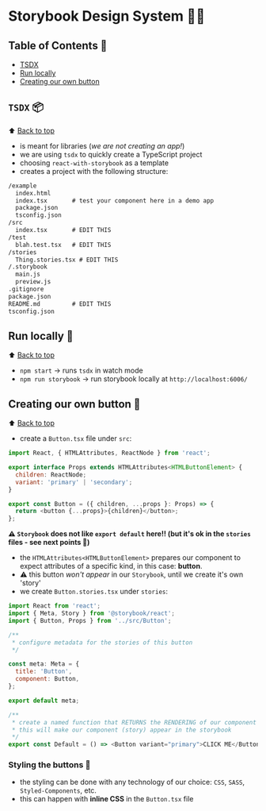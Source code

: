# Storybook Design System 👩‍🎨

## Table of Contents 🌳

- [TSDX](#tsdx-)
- [Run locally](#run-locally-)
- [Creating our own button](#creating-our-own-button-)

## `TSDX` 📦

⬆️ [Back to top](#table-of-contents-)

- is meant for libraries (_we are not creating an app!_)
- we are using `tsdx` to quickly create a TypeScript project
- choosing `react-with-storybook` as a template
- creates a project with the following structure:

```txt
/example
  index.html
  index.tsx       # test your component here in a demo app
  package.json
  tsconfig.json
/src
  index.tsx       # EDIT THIS
/test
  blah.test.tsx   # EDIT THIS
/stories
  Thing.stories.tsx # EDIT THIS
/.storybook
  main.js
  preview.js
.gitignore
package.json
README.md         # EDIT THIS
tsconfig.json
```

## Run locally 💨

⬆️ [Back to top](#table-of-contents-)

- `npm start` -> runs `tsdx` in watch mode
- `npm run storybook` -> run storybook locally at `http://localhost:6006/`

## Creating our own button 🧩

⬆️ [Back to top](#table-of-contents-)

- create a `Button.tsx` file under `src`:

```javascript
import React, { HTMLAttributes, ReactNode } from 'react';

export interface Props extends HTMLAttributes<HTMLButtonElement> {
  children: ReactNode;
  variant: 'primary' | 'secondary';
}

export const Button = ({ children, ...props }: Props) => {
  return <button {...props}>{children}</button>;
};
```

**⚠️ `Storybook` does not like `export default` here!! (but it's ok in the `stories` files - see next points 🤔)**

- the `HTMLAttributes<HTMLButtonElement>` prepares our component to expect attributes of a specific kind, in this case: **button**.
- ⚠️ this button _won't appear_ in our `Storybook`, until we create it's own 'story'
- we create `Button.stories.tsx` under `stories`:

```javascript
import React from 'react';
import { Meta, Story } from '@storybook/react';
import { Button, Props } from '../src/Button';

/**
 * configure metadata for the stories of this button
 */

const meta: Meta = {
  title: 'Button',
  component: Button,
};

export default meta;

/**
 * create a named function that RETURNS the RENDERING of our component
 * this will make our component (story) appear in the storybook
 */
export const Default = () => <Button variant="primary">CLICK ME</Button>;
```

### Styling the buttons 💅

- the styling can be done with any technology of our choice: `CSS`, `SASS`, `Styled-Components`, etc.
- this can happen with **inline CSS** in the `Button.tsx` file
